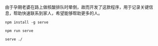 由于孕期老婆在路上做核酸排队时晕倒，故而开发了这款程序，用于记录关键信息，帮助快速联系到家人，希望能够帮助更多的人。



```
npm install -g serve

npm run serve

serve ./
```


